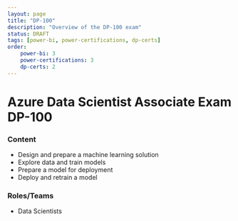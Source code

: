 ```yaml
---
layout: page
title: "DP-100"
description: "Overview of the DP-100 exam"
status: DRAFT
tags: [power-bi, power-certifications, dp-certs]
order: 
    power-bi: 3
    power-certifications: 3
    dp-certs: 2
---
```

# Azure Data Scientist Associate Exam DP-100  
  
### Content  
  
- Design and prepare a machine learning solution 
- Explore data and train models 
- Prepare a model for deployment 
- Deploy and retrain a model  
  
### Roles/Teams  
  
- Data Scientists  
